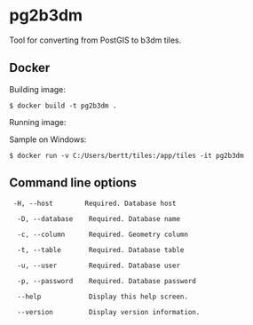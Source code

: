 ﻿# pg2b3dm

Tool for converting from PostGIS to b3dm tiles.

## Docker

Building image:

```
$ docker build -t pg2b3dm .
```

Running image:

Sample on Windows: 

```
$ docker run -v C:/Users/bertt/tiles:/app/tiles -it pg2b3dm
```

## Command line options

```
 -H, --host        Required. Database host

  -D, --database    Required. Database name

  -c, --column      Required. Geometry column

  -t, --table       Required. Database table

  -u, --user        Required. Database user

  -p, --password    Required. Database password

  --help            Display this help screen.

  --version         Display version information.
  ```
